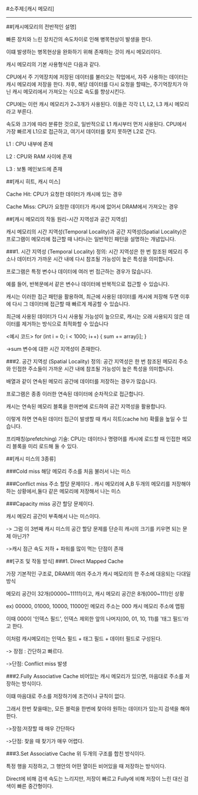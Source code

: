 #소주제:[캐시 메모리]
<hr>
##[캐시메모리의 전반적인 설명]

빠른 장치와 느린 장치간의 속도차이로 인해 병목현상이 발생을 한다.

이떄 발생하는 병목현상을 완화하기 위해 존재하는 것이 캐시 메모리이다.

캐시 메모리의 기본 사용형식은 다음과 같다.

CPU에서 주 기억장치에 저장된 데이터를 불러오는 작업에서, 자주 사용하는 데이터는 캐시 메모리에 저장을 한다.
차후, 해당 데이터를 다시 요청을 할때는, 주기억장치가 아닌 캐시 메모리에서 가져오는 식으로 속도를 향상시킨다.

CPU에는 이런 캐시 메모리가 2~3개가 사용된다.
이들은 각각 L1, L2, L3 캐시 메모리라고 부른다.

속도와 크기에 따라 분류한 것으로, 일반적으로 L1 캐시부터 먼저 사용된다. 
CPU에서 가장 빠르게 L1으로 접근하고, 여기서 데이터를 찾지 못하면 L2로 간다.

L1 : CPU 내부에 존재

L2 : CPU와 RAM 사이에 존재

L3 : 보통 메인보드에 존재


##[캐시 히트, 캐시 미스]

Cache Hit: CPU가 요청한 데이터가 캐시에 있는 경우

Cache Miss: CPU가 요청한 데이터가 캐시에 없어서 DRAM에서 가져오는 경우

##[캐시 메모리의 작동 원리-시간 지역성과 공간 지역성]

캐시 메모리의 시간 지역성(Temporal Locality)과 공간 지역성(Spatial Locality)은 프로그램이 메모리에 접근할 때 나타나는 일반적인 패턴을 설명하는 개념입니다.

###1. 시간 지역성 (Temporal Locality)
정의: 시간 지역성은 한 번 참조된 메모리 주소나 데이터가 가까운 시간 내에 다시 참조될 가능성이 높은 특성을 의미합니다.

프로그램은 특정 변수나 데이터에 여러 번 접근하는 경우가 많습니다. 

예를 들어, 반복문에서 같은 변수나 데이터에 반복적으로 접근할 수 있습니다.

캐시는 이러한 접근 패턴을 활용하여, 최근에 사용된 데이터를 캐시에 저장해 두면 이후에 다시 그 데이터에 접근할 때 빠르게 제공할 수 있습니다.

최근에 사용된 데이터가 다시 사용될 가능성이 높으므로, 캐시는 오래 사용되지 않은 데이터를 제거하는 방식으로 최적화할 수 있습니다

<예시 코드>
for (int i = 0; i < 1000; i++) {
    sum += array[i];
}

->sum 변수에 대한 시간 지역성이 존재한다.

###2. 공간 지역성 (Spatial Locality)
정의: 공간 지역성은 한 번 참조된 메모리 주소와 인접한 주소들이 가까운 시간 내에 참조될 가능성이 높은 특성을 의미합니다.

배열과 같이 연속된 메모리 공간에 데이터를 저장하는 경우가 많습니다. 

프로그램은 종종 이러한 연속된 데이터에 순차적으로 접근합니다.

캐시는 연속된 메모리 블록을 한꺼번에 로드하여 공간 지역성을 활용합니다. 

이렇게 하면 연속된 데이터 접근이 발생할 때 캐시 히트(cache hit) 확률을 높일 수 있습니다.

프리패칭(prefetching) 기술: CPU는 데이터나 명령어를 캐시에 로드할 때 인접한 메모리 블록을 미리 로드해 둘 수 있다.

##[캐시 미스의 3종류]

###Cold miss
해당 메모리 주소를 처음 불러서 나는 미스

###Conflict miss
주소 할당 문제이다
.
캐시 메모리에 A,B 두개의 메모리를 저장해야 하는 상황에서,둘다 같은 메모리에 저장해서 나는 미스

###Capacity miss
공간 할당 문제이다.

캐시 메모리 공간이 부족해서 나는 미스이다.

-> 그럼 이 3번째 캐시 미스의 공간 할당 문제를 단순히 캐시의 크기를 키우면 되는 문제 아닌가?

->캐시 점근 속도 저하 + 파워를 많이 먹는 단점이 존재


##[구조 및 작동 방식]
###1. Direct Mapped Cache

가장 기본적인 구조로, DRAM의 여러 주소가 캐시 메모리의 한 주소에 대응되는 다대일 방식

메모리 공간이 32개(00000~11111)이고, 캐시 메모리 공간은 8개(000~111)인 상황

ex) 00000, 01000, 10000, 11000인 메모리 주소는 000 캐시 메모리 주소에 맵핑

이때 000이 '인덱스 필드', 인덱스 제외한 앞의 나머지(00, 01, 10, 11)를 '태그 필드'라고 한다.

이처럼 캐시메모리는 인덱스 필드 + 태그 필드 + 데이터 필드로 구성된다.

-> 장점 : 간단하고 빠르다.

->단점: Conflict miss 발생

###2.Fully Associative Cache
비어있는 캐시 메모리가 있으면, 마음대로 주소를 저장하는 방식이다.

이떄 마음대로 주소를 저장하기에 조건이나 규칙이 없다.

그래서 한번 찾을때는, 모든 블럭을 한번에 찾아야 원하는 데이터가 있는지 검색을 해야 한다.

->장점:저장할 때 매우 간단하다

->단점: 찾을 때 찾기가 매우 어렵다. 

###3.Set Associative Cache
위 두개의 구조를 합친 방식이다.

특정 행을 지정하고, 그 행안의 어떤 열이든 비어있을 때 저장하는 방식이다. 

Direct에 비해 검색 속도는 느리지만, 저장이 빠르고 Fully에 비해 저장이 느린 대신 검색이 빠른 중간형이다.



